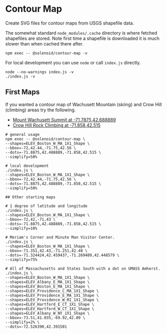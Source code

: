 # Contour Map

Create SVG files for contour maps from USGS shapefile data.

The somewhat standard `node_modules/.cache` directory is where fetched shapefiles are stored. Note first time a shapefile is downloaded it is much slower than when cached there after.

```
npm exec -- @solenoid/contour-map -v
```

For local development you can use `node` or call `index.js` directly.

```
node --no-warnings index.js -v
./index.js -v
```

## First Maps

If you wanted a contour map of Wachusett Mountain (skiing) and Crow Hill (climbing) areas try the following.

- [Mount Wachusett Summit at -71.7875,42.688889](https://en.wikipedia.org/wiki/Mount_Wachusett)
- [Crow Hill Rock Climbing at -71.858,42.515](https://www.mountainproject.com/area/105905492/crow-hill)

```
# general usage
npm exec -- @solenoid/contour-map \
--shapes=ELEV_Boston_W_MA_1X1_Shape \
--bbox=-72,42.44,-71.75,42.56 \
--dots=-71.8875,42.488889,-71.858,42.515 \
--simplify=50%

# local development
./index.js \
--shapes=ELEV_Boston_W_MA_1X1_Shape \
--bbox=-72,42.44,-71.75,42.56 \
--dots=-71.8875,42.488889,-71.858,42.515 \
--simplify=50%

## Other starting maps

# 1 degree of latitude and longitude
./index.js \
--shapes=ELEV_Boston_W_MA_1X1_Shape \
--bbox=-72,42,-71,43 \
--dots=-71.8875,42.488889,-71.858,42.515 \
--simplify=10%

# Meriam's Corner and Minute Man Visitor Center.
./index.js \
--shapes=ELEV_Boston_W_MA_1X1_Shape \
--bbox=-71.351,42.43,-71.251,42.48 \
--dots=-71.324424,42.459437,-71.269489,42.448579 \
--simplify=75%

# All of Massachusetts and States South with a dot on UMASS Amherst.
./index.js \
--shapes=ELEV_Boston_W_MA_1X1_Shape \
--shapes=ELEV_Albany_E_MA_1X1_Shape \
--shapes=ELEV_Boston_E_MA_1X1_Shape \
--shapes=ELEV_Providence_C_MA_1X1_Shape \
--shapes=ELEV_Providence_E_MA_1X1_Shape \
--shapes=ELEV_Providence_W_RI_1X1_Shape \
--shapes=ELEV_Hartford_E_CT_1X1_Shape \
--shapes=ELEV_Hartford_W_CT_1X1_Shape \
--shapes=ELEV_Albany_W_NY_1X1_Shape \
--bbox=-73.51,41.035,-69.92,42.89 \
--simplify=2% \
--dots=-72.526390,42.391501
```

